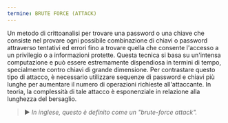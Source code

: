 ```yaml
---
termine: BRUTE FORCE (ATTACK)
---
```


Un metodo di crittoanalisi per trovare una password o una chiave che consiste nel provare ogni possibile combinazione di chiavi o password attraverso tentativi ed errori fino a trovare quella che consente l'accesso a un privilegio o a informazioni protette. Questa tecnica si basa su un'intensa computazione e può essere estremamente dispendiosa in termini di tempo, specialmente contro chiavi di grande dimensione. Per contrastare questo tipo di attacco, è necessario utilizzare sequenze di password e chiavi più lunghe per aumentare il numero di operazioni richieste all'attaccante. In teoria, la complessità di tale attacco è esponenziale in relazione alla lunghezza del bersaglio.

> ► *In inglese, questo è definito come un "brute-force attack".*